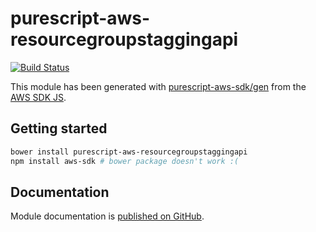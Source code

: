 # purescript-aws-resourcegroupstaggingapi

[![Build Status](https://app.wercker.com/status/5909b9e96d1080804b17a28f72f87b6b/s/master)](https://app.wercker.com/project/byKey/5909b9e96d1080804b17a28f72f87b6b)

This module has been generated with [purescript-aws-sdk/gen](https://github.com/purescript-aws-sdk/gen) from the [AWS SDK JS](https://github.com/aws/aws-sdk-js).

## Getting started

```sh
bower install purescript-aws-resourcegroupstaggingapi
npm install aws-sdk # bower package doesn't work :(
```

## Documentation

Module documentation is [published on GitHub](https://github.com/purescript-aws-sdk/purescript-aws-resourcegroupstaggingapi/tree/master/docs).
